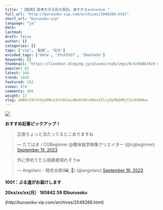 ```yaml
---
title: "【動画】愛車を守る巨大風船、凄すぎるｗｗｗｗｗ "
full_url: "http://burusoku-vip.com/archives/2048266.html"
short_url: "burusoku-vip"
language: "ja"
date: 
lastmod: 
draft: false
author: []
categories: []
tags: ['vip', '動画', '巨大']
encoded_tags: ['dmlw', '5YuV55S7', '5beo5aSn']
keywords: []
thumbnail: "https://livedoor.blogimg.jp/plusmicro26/imgs/8/4/84db74c9-s.png"
popular: 62
latest: 346
trend: 1445
featured: 152
views: 474
comments: 104
weight: 17
slug: aHR0cC8vYnVydXNva3UtdmlwLmNvbS9hcmNoaXZlcy8yMDQ4MjY2Lmh0bWw=
---
```


![](https://livedoor.blogimg.jp/plusmicro26/imgs/8/4/84db74c9-s.png)

<div><p><b>おすすめ記事ピックアップ！</b></p> <p class='g-ad1'> </p> <p class='g-ad2'> </p> <p></p> <blockquote class='twitter-tweet'><p dir='ltr' lang='ja'>正直ちょっと当たってるとこありますね</p>— たてはま / CGBeginner @趣味独学映像クリエイター (@cgbeginner) <a href='https//twitter.com/cgbeginner/status/1702748661057462634?ref_src=twsrc%5Etfw'>September 15, 2023</a></blockquote> <blockquote class='twitter-tweet'><p dir='ltr' lang='ja'>外に停めてたら挑戦者現れそうw</p>— Angotaro - 暗号太郎(🖼, 👻) (@angotaro) <a href='https//twitter.com/angotaro/status/1702944272104960262?ref_src=twsrc%5Etfw'>September 16, 2023</a></blockquote> <p id='csw_block'></p> <p id='divSP1'> </p> <p><b>1001：ぶる速がお届けします <p> 20xx/xx/xx(月） 165842.59 IDburusoku</p></b></p> <p class='g-ad1'> </p> <p class='g-ad2'> </p> <p id='divSP'> </p> </div>

(http//burusoku-vip.com/archives/2048266.html)
